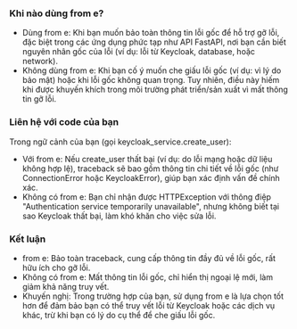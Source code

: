 ### Khi nào dùng from e?
- Dùng from e: Khi bạn muốn bảo toàn thông tin lỗi gốc để hỗ trợ gỡ lỗi, đặc biệt trong các ứng dụng phức tạp như API FastAPI, nơi bạn cần biết nguyên nhân gốc của lỗi (ví dụ: lỗi từ Keycloak, database, hoặc network).
- Không dùng from e: Khi bạn cố ý muốn che giấu lỗi gốc (ví dụ: vì lý do bảo mật) hoặc khi lỗi gốc không quan trọng. Tuy nhiên, điều này hiếm khi được khuyến khích trong môi trường phát triển/sản xuất vì mất thông tin gỡ lỗi.

### Liên hệ với code của bạn
Trong ngữ cảnh của bạn (gọi keycloak_service.create_user):
- Với from e: Nếu create_user thất bại (ví dụ: do lỗi mạng hoặc dữ liệu không hợp lệ), traceback sẽ bao gồm thông tin chi tiết về lỗi gốc (như ConnectionError hoặc KeycloakError), giúp bạn xác định vấn đề chính xác.
- Không có from e: Bạn chỉ nhận được HTTPException với thông điệp "Authentication service temporarily unavailable", nhưng không biết tại sao Keycloak thất bại, làm khó khăn cho việc sửa lỗi.

### Kết luận
- from e: Bảo toàn traceback, cung cấp thông tin đầy đủ về lỗi gốc, rất hữu ích cho gỡ lỗi.
- Không có from e: Mất thông tin lỗi gốc, chỉ hiển thị ngoại lệ mới, làm giảm khả năng truy vết.
- Khuyến nghị: Trong trường hợp của bạn, sử dụng from e là lựa chọn tốt hơn để đảm bảo bạn có thể truy vết lỗi từ Keycloak hoặc các dịch vụ khác, trừ khi bạn có lý do cụ thể để che giấu lỗi gốc.